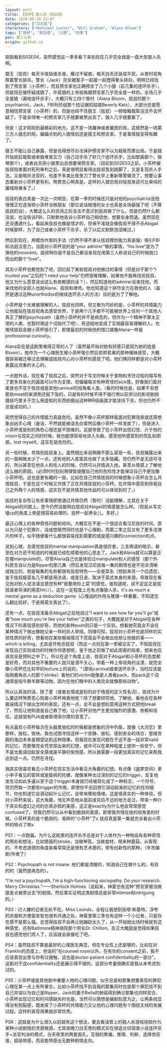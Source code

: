 ```yaml
---
layout: post
title: 【拔杯】狼人杀（观后感）
date: 2020-09-20 22:07
categories: ["汉尼拔"]
characters: ["Hannibal Lector", "Will Graham", "Alana Bloom"]
tags: ["拔杯", "观后感", "心理", "共情"]
pov: 第三人称
origin: github.io
---
```


刚刚看到S02E04，突然感觉这一季多看下来到现在几乎完全就是一盘大型狼人杀啊。

狼王（拔叔）每天半夜指谁杀谁，雁过不留痕，每天白天还装成平民，从普村视角帮着警长排杀。警长（Jack）完全被案子一起接一起搅得晕头转向，明明已经找到了预言家（小茶杯），而且预言家也正确预言了几个小狼（前几集的连环杀手），但是现在被怀疑成狼了，毕竟狼的上帝视角跟预言家几乎完全是一样的。全场几乎全是狼（遍地连环杀手），大概只有三四个普村（Alana Bloom，拔叔的那个psychiatrist，Jack，FBI刑侦组那个找证据的姑娘Beverly Katz），大部分还是愿意相信预言家（小茶杯）的，但是也经不住狼王（拔叔）一顿暗箱栽赃没法不去怀疑了。于是全场唯一的预言家几乎就要被票出去了，狼人几乎就要赢了。

但是！这才刚刚到最精彩的地方。这不是一场屠神或者屠民的局，这居然是一场第三方人狼恋的局，偏偏点到的人狼情侣还是狼王和预言家。于是事情就变得有趣了。

狼王不能让自己暴露，但是也得想尽办法保护预言家不以为栽赃而票出局。于是就开始疯狂栽赃或者狼堆里互刀（自己动手杀了好几个连环杀手，比如壁画那个、做琴那个），或者白天把小狼票出去想要保预言家。（目前到S02E03之前，小茶杯被拔叔陷害面对死刑审判之后，真是很明显看得出拔叔急到跳脚了，又是复现杀人手法，又是暗杀法官的，也差不多类比夜里刀了警长早上重新等警徽流了，想要让事态重新对小茶杯更有利，煞费苦心啊真是。这样的人狼恋局对拔叔来说可比单纯的屠城局难多了。）

拔叔的表白真是一次比一次明显，在第一季的时候还只是对他的psychiatrist说他慢慢正在逐渐把小茶杯当做朋友（那位说话贼慢的女士也真是全场最强了吧（不算拔叔的话），大概这么久的咨询之后没法不意识到拔叔做了什么，但是仍然什么都没说，也没告诉FBI，只默默地告诉小茶杯自己相信他，想要全身而退。虽然现在还没遭遇什么，看起来拔叔也像是惜才的，但保不准就会像拔叔不得不杀Abigail时候那样，为了自己或者小茶杯下杀手，杀了以后又默默流泪难过。）

然后到现在，用模仿作案的手法（仍然不得不承认拔叔模仿能力真是强）吸引FBI和法庭注意力，当面对小茶杯说的是“your admirer”做的事情，“his love”是为了保他的innocent。拔叔啊你是不是自己都没发现在用第三人称说自己的时候脱口而出的那个“love”。

其实小茶杯也察觉到了吧，回忆起了某些拔叔对他做过的事情（但是对于那个“I trusted you”之后的“I need your help”仍然很难理解，如果他不能再信任拔叔，他又为什么愿意说出这么有依赖感的话？），然后知道他的admirer会来找他，而来找他的全部人也就Alana、拔叔和律师。他也知道这个拼尽全力在救他的人（虽然是通过这种unorthodox的继续连环杀人的方法）目的是为了了解他。

小茶杯是个太难被理解的人，拔叔也同样。但又极为巧妙的是，小茶杯的共情能力让他能站在拔叔视角去感受世界，于是两个几乎都不可能被世界上任何一个其他人真正了解的psychopath（虽然小茶杯的并不是病态的，但作为一个精神不算太正常的人类，也暂时用这个词指代了吧），奇迹般地变成了互相最容易理解的人。也难怪拔叔会被小茶杯吸引了，即使最初的时候他的借口就像Alana一样是professional curiosity。

Alana实在是这剧里难得正常的人了（虽然最开始对她有好感只是因为她的姓是Bloom），她作为一个心理医生被小茶杯吸引然后若即若离的那种暧昧感受，大概很容易被迁移过去理解成拔叔内心对小茶杯的感受了吧。他们俩同样都是对小茶杯表露出浓重的关心的。

一点题外话，现在看了拔叔之后，突然对于写文时候关于食物和烹饪过程的描写有了更多具象化的画面可以作为支撑，但偏偏每次有种奇怪的sick感，好像我们面对美食也不亚于拔叔或是其他carnival的视角看人类。（看的时候也是，如果不去想那些meat的来源倒还挺下饭的，只是有的时候不得不强行用以前学过的影视剧拍摄技巧里关于怎么用虚假的东西拍摄出这种种R级画面才能坚持下去，但也仍然不总是成功的。）

突然觉得自己的共情能力真是危险。虽然不像小茶杯那样能面对犯罪场景就还原想象出凶手心境（废话，不然就能被请去办案然后像小茶杯一样发疯了），但是进入小茶杯或是别的角色心理还是不困难的。这就导致了在小茶杯出现幻觉、介于他的vision与现实之间的时候，我也能很容易地进入头脑，感受他所感受到的慌乱和困惑，lost myself。这实在是危险的。

另一些时候，共情到拔叔身上。虽然相比来说稍微不那么容易一些，拔叔展露出来的一面稍微太少了一点，还有他的人皮面具也做了太多隐藏。但仍然不是无迹可寻的，所以甚至在他杀人和吃人的时候，仍然可以共情进入他，甚至从情感上了解他这么做的原因。（必须时时刻刻用理智提醒自己他的危险性才能保证自己不更加像小茶杯吧。这也是更有趣的一层，比如在自己共情拔叔的时候想象小茶杯会怎么共情拔叔，于是在这个时候又共情了正在共情拔叔的小茶杯。在共情中感受到除我自己之外两个人的情感，这实在不是共情其他作品时可以体验到的了。）

拔叔的复杂性让有些事情即使通过共情仍然（暂时）没能理解，尤其在关于Abigail的问题上。至今仍然没能明白拔叔对Abigail的情感是怎么样。（但是从写文嗑cp的角度上倒是很容易处理的，拔杯一起养女儿，多好。）

最近心理上的各种奇怪问题和倾向，大概实在不是一个很适合看汉尼拔的时间。原以为只是个犯罪片，没成想居然同时也是个心理剧，而第二季之后又有了更多法律片的样子。似乎随便看什么都很容易找到需要的或是感兴趣的connection的点。

说到心理，总感觉拔叔的mental manipulation真是很厉害，三言两语的暗示，甚至在对方还不知道的时候就已经在顺着他的心思走了。Jack和Alana就可以算是正在被manipulate的，尽管Alana自己也是体验过manipulate别人的感受（那个外科医生自以为是Ripper的那几集（然后发现汉尼拔每一集的剧情也是不完全清晰或独立的，倒是每集的名称都很有拔叔特色——全是菜名（想起来另一个后遗症，鉴于拔叔报菜名几乎都是用法语，或是日语，取决于菜式本身的来源，导致现在看见他对别人说法语总感觉有种“我要用你上菜”的感觉。谁知道呢，说不定这正是拔叔或者导演的用意hh）））。这在一定程度上也有点像狼人杀，it's as much a mental game as a deduction game（心理战的作用与推理一样重要，不知道怎么翻比较好，于是用英文表达了）。

还有一点，在拔叔准备杀Abigail之前他说过“I want to see how far you'll go”或者“how much you're like your father”之类的句子，大概就是对于Abigail在各种情况下的表现感到好奇，而他的各种push则只是一个实验，想看她究竟会不会在某种情况下做出像她父亲一样的杀人举措。同理可知，拔叔对小茶杯也是同样的实验性质的好奇，想看他在某些极端情况下究竟会不会做出他想让他做的事——which is killing，尤其是开枪杀拔叔（而这一点则在第一季被证实了，不知拔叔在发现自己实验成功的时候作何感想呢，鉴于他之前做了如此周密的陷害，想来也应该完全是预料之中了）。所以在这个角度上说，拔叔对于Abigail和小茶杯的态度都是好奇，而对其他不重要的人就只是漠不关心，带着一种上帝视角的淡漠，就完全像小茶杯在比较早的lecture上的说的，“（那些carnival或者连环杀手，当时应该是指用鹿角杀人的那个shrike）看他们的victim就像是人类看pack，而pack这个词通常是指牛群羊群等动物，因为在他们眼中的人类完全就像那些动物”。

所以认真说的话，除了爱（或者友情或是别的对于情感的定义性名词），拔叔为什么要这样煞费苦心陷害小茶杯再救他呢？除了想要研究他、了解他、看他会在各种极端情况下做出怎样的表现，还有一点，会不会是想刻意用这种方式把他break了，然后让他知道是自己救了他，让小茶杯对他产生更加强烈的感激、依赖和信任。这就很有PUA或者斯德哥尔摩的意思了。

有点喜欢小茶杯每次在头脑里放松的时候都是想象的河中钓鱼，就像《大河恋》里那样，放松，愉快。我也试图寻找这样一个安静、放松、感到安全的场合，思维宫殿的海边本来是期望达到这种效果，但我现在发现问题在于这不是一段非常valid的记忆，而更像完全凭空捏出来的幻想，或许可以在某种程度上提供一些安宁，但不是太能调动起安全感或是平静的愉悦感，所以我需要一段更加真实的记忆来帮我达到这一点。仍然在寻找。

我其实很喜欢看见小茶杯在现实生活中看见大角鹿的幻想。有点像《盗梦空间》里小李子看见的窗帘或是旋转的陀螺，就像某种太过深刻的记忆的trigger，反复地发生过如此多遍以至于这个trigger本身就已经被简化成了一种标志，一个符号，但仍然每一次都有trigger的作用，即使你不去回想它调动起来的记忆的任何细节，你也知道它会调动起什么记忆，会带来哪些情绪。这是很真实的一种体验，但对小茶杯来说，这大角鹿，悄无声息地从面前或背后不远的地方走过，带来一种介于真实和虚幻之间的亦真亦假的美感，这正是exactly为什么他会常常感觉confused了。但我仍然可以从中看到脆弱的美感，即使我共情在他的视角里的时候。小茶杯真的是个脆弱的、易碎的“小茶杯”了x 拔叔真是第一集就完全看出小茶杯的特点了啊x

PS1：一点跑偏，为什么这剧里的连环杀手总是对于人体作为一种物品有各种奇怪的用处和想法，比如壁画的stroke，当做琴弦，当做食材，用来种蘑菇。从客观的、不考虑道德的角度来看常常还是很有艺术感的，带有创新性的那种。（辛苦编剧/作者了）

PS2：Psychopath is not insane. 他们都是清醒的，知道自己在做什么的，有目的的（虽然是病态的）。

“I'm not a psychopath, I'm a high-functioning sociopathy. Do your research. Marry Christmas.”——Sherlock Holmes（说起来，神夏也有这种“预言家被当做狼差点被票出去”的剧情。然后事实证明这类剧情还是非常intense和intriguing的。）

PS3：讨人嫌的记者无处不在。Miss Lounds，全程让我想到丽塔·斯基特，浮夸的衣服和方便面发型也很有共通之处。神夏里第三季也有这样一个小记者，只是存在感不是那么强。总觉得拔叔不会再让她蹦跶太久了，从一开始她出场时候就有这种感觉，还有Baltimore精神病院那个院长Dr. Chilton。反正大概就是觉得如果拔叔也感觉他们烦人了，应该就会直接吃了吧。

PS4：虽然拔叔不算是最好的心理医生典范，但在专业性上还是够的，比如在对Franklin的态度上，他说的“在counsel room以外，在有你的consent之前，我不应该表现出曾与你有过接触，这也是doctor-patient confidentiality的一部分”。这剧对于这confidentiality还是展示得不错的，这部分考量倒确实是我从未考虑到过的。

PS5：小茶杯或是其他剧中重要人物的心理问题，似乎总是和那集想要表现的罪犯心理在某一点上有所重合，比如小茶杯找不到自我的那集同时也是那个罪犯找不到自己并误以为自己是Ripper，Jack的妻子Bella的肺癌得到确诊那集也同样契合，小茶杯出现记忆和时间感缺失时也是。当然可以猜想是编剧刻意为之，让两条线显得没有割裂感，既发挥了小茶杯的共情能力又让他的心理问题有个围绕主线的发展过程。这样的表现效果就非常优秀。

PS6：这就是为什么很久以前就有这个想法，要去看油管上的狼人杀游戏视频作为某种小说剧情的灵感根源，尤其夜晚刀白天票的模式实在很适合侦探类小说连环杀手+法官判决的模式，白天夜里的两套面孔，互相的欺骗、推理、判断、选择信任谁，超级带感，而且能带感出无数种剧情走向。